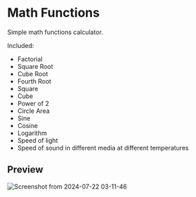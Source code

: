 # Math Functions
Simple math functions calculator.

Included:
 * Factorial
 * Square Root
 * Cube Root
 * Fourth Root
 * Square
 * Cube
 * Power of 2
 * Circle Area
 * Sine
 * Cosine
 * Logarithm
 * Speed of light
 * Speed of sound in different media at different temperatures

 ## Preview

![Screenshot from 2024-07-22 03-11-46](https://github.com/user-attachments/assets/39623ea4-997d-4566-9266-743adbbe3bef)

